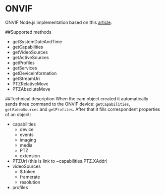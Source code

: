 # ONVIF
ONVIF Node.js implementation based on this [article](http://ltoscanolm.hubpages.com/hub/onvif-programming-revealed).

##Supported methods
* getSystemDateAndTime
* getCapabilities
* getVideoSources
* getActiveSources
* getProfiles
* getServices
* getDeviceInformation
* getStreamUri
* PTZRelativeMove
* PTZAbsoluteMove

##Technical description
When the cam object created it automatically sends three command to the ONVIF device:
`getCapabilities`, `getVideoSources` and `getProfiles`. After that it fills correspondent properties of an object:

+ capabilities
  - device
  - events
  - imaging
  - media
  - PTZ
  - extension
+ PTZUri (this is link to ~capabilities.PTZ.XAddr)
+ videoSources
  - $.token
  - framerate
  - resolution
+ profiles